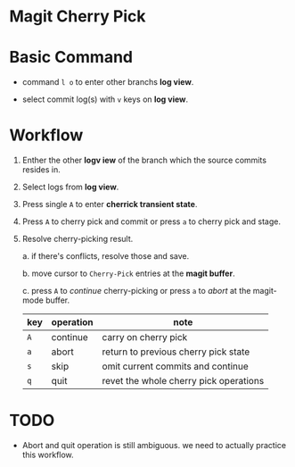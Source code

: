 
# Magit Cherry Pick


# Basic Command

  -  command `l o`  to enter other branchs **log view**.

  -  select commit log(s) with `v` keys on **log view**.


# Workflow

   1. Enther the other **logv iew** of the branch which the source commits resides in.

   3. Select logs from **log view**.

   2. Press single `A` to enter **cherrick transient state**.

   4. Press `A` to cherry pick and commit or press `a` to cherry pick and stage.

   5. Resolve cherry-picking result.

      a. if there's conflicts, resolve those and save.

      b. move cursor to `Cherry-Pick` entries at the **magit buffer**.

      c. press `A` to _continue_ cherry-picking or press `a` to _abort_ at the magit-mode buffer.

       | key | operation | note                                   |
       | -   | -         |  -                                     |
       | `A` | continue  | carry on cherry pick                   |
       | `a` | abort     | return to previous cherry pick state   |
       | `s` | skip      | omit current commits and continue      |
       | `q` | quit      | revet the whole cherry pick operations |



# TODO

   - Abort and quit operation is still ambiguous. we need to actually practice this workflow.
